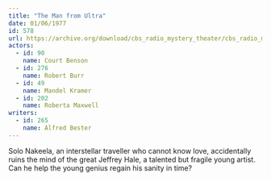 ```yaml
---
title: "The Man from Ultra"
date: 01/06/1977
id: 578
url: https://archive.org/download/cbs_radio_mystery_theater/cbs_radio_mystery_theater-0551-0600.zip/cbs_radio_mystery_theater-0551-0600%2Fcbsrmt_0578_the_man_from_ultra.mp3
actors:  
  - id: 90
    name: Court Benson  
  - id: 276
    name: Robert Burr  
  - id: 49
    name: Mandel Kramer  
  - id: 202
    name: Roberta Maxwell
writers:  
  - id: 265
    name: Alfred Bester
---
```

Solo Nakeela, an interstellar traveller who cannot know love, accidentally ruins the mind of the great Jeffrey Hale, a talented but fragile young artist. Can he help the young genius regain his sanity in time?